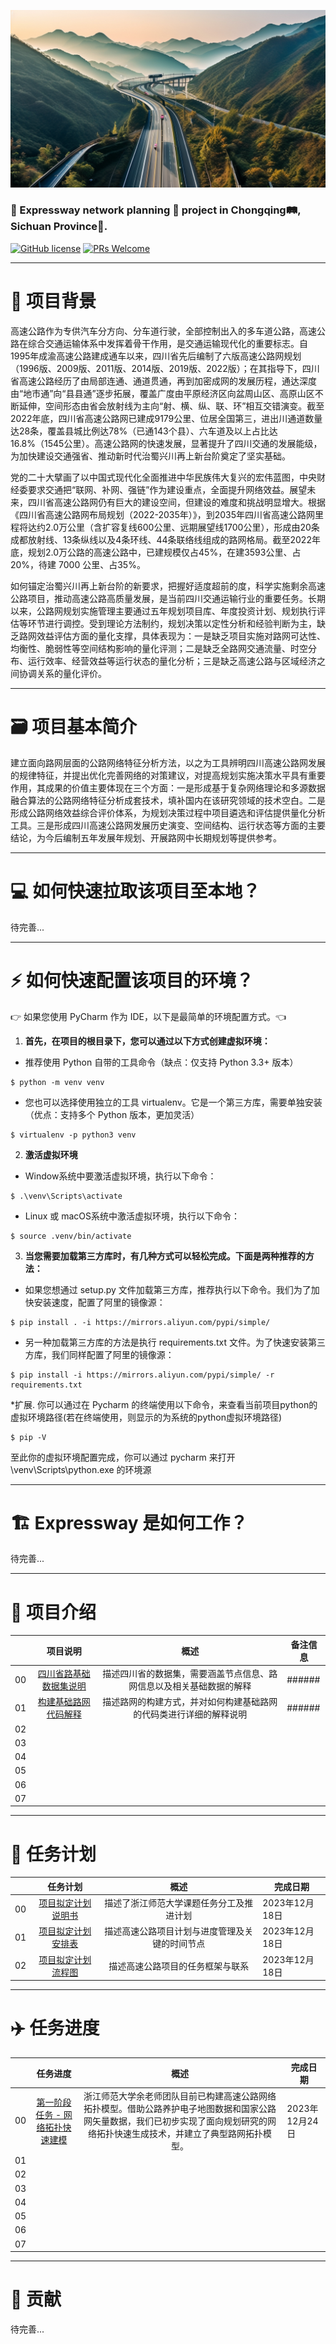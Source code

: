 ![Expressway Project](images/HomePage/首页图像展示.png)

### 🚀 Expressway network planning 🚦 project in Chongqing🛤️, Sichuan Province🐼.

[![GitHub license](https://img.shields.io/github/license/microsoft/Generative-AI-For-Beginners.svg)](https://github.com/Yunheng-Wang/Expressway/blob/master/LICENSE.txt)
[![PRs Welcome](https://img.shields.io/badge/PRs-welcome-brightgreen.svg?style=flat-square)](https://github.com/Yunheng-Wang/Expressway)

---

# 🌟 项目背景

高速公路作为专供汽车分方向、分车道行驶，全部控制出入的多车道公路，高速公路在综合交通运输体系中发挥着骨干作用，是交通运输现代化的重要标志。自1995年成渝高速公路建成通车以来，四川省先后编制了六版高速公路网规划（1996版、2009版、2011版、2014版、2019版、2022版）；在其指导下，四川省高速公路经历了由局部连通、通道贯通，再到加密成网的发展历程，通达深度由“地市通”向“县县通”逐步拓展，覆盖广度由平原经济区向盆周山区、高原山区不断延伸，空间形态由省会放射线为主向“射、横、纵、联、环”相互交错演变。截至2022年底，四川省高速公路网已建成9179公里、位居全国第三，进出川通道数量达28条，覆盖县城比例达78%（已通143个县）、六车道及以上占比达16.8%（1545公里）。高速公路网的快速发展，显著提升了四川交通的发展能级，为加快建设交通强省、推动新时代治蜀兴川再上新台阶奠定了坚实基础。

党的二十大擘画了以中国式现代化全面推进中华民族伟大复兴的宏伟蓝图，中央财经委要求交通把“联网、补网、强链”作为建设重点，全面提升网络效益。展望未来，四川省高速公路网仍有巨大的建设空间，但建设的难度和挑战明显增大。根据《四川省高速公路网布局规划（2022-2035年）》，到2035年四川省高速公路网里程将达约2.0万公里（含扩容复线600公里、远期展望线1700公里），形成由20条成都放射线、13条纵线以及4条环线、44条联络线组成的路网格局。截至2022年底，规划2.0万公路的高速公路中，已建规模仅占45%，在建3593公里、占20%，待建 7000 公里、占35%。

如何锚定治蜀兴川再上新台阶的新要求，把握好适度超前的度，科学实施剩余高速公路项目，推动高速公路高质量发展，是当前四川交通运输行业的重要任务。长期以来，公路网规划实施管理主要通过五年规划项目库、年度投资计划、规划执行评估等环节进行调控。受到理论方法制约，规划决策以定性分析和经验判断为主，缺乏路网效益评估方面的量化支撑，具体表现为：一是缺乏项目实施对路网可达性、均衡性、脆弱性等空间结构影响的量化评测；二是缺乏全路网交通流量、时空分布、运行效率、经营效益等运行状态的量化分析；三是缺乏高速公路与区域经济之间协调关系的量化评价。

---

# 🗃️ 项目基本简介

建立面向路网层面的公路网络特征分析方法，以之为工具辨明四川高速公路网发展的规律特征，并提出优化完善网络的对策建议，对提高规划实施决策水平具有重要作用，其成果的价值主要体现在三个方面：一是形成基于复杂网络理论和多源数据融合算法的公路网络特征分析成套技术，填补国内在该研究领域的技术空白。二是形成公路网络效益综合评价体系，为规划决策过程中项目遴选和评估提供量化分析工具。三是形成四川高速公路网发展历史演变、空间结构、运行状态等方面的主要结论，为今后编制五年发展年规划、开展路网中长期规划等提供参考。

---

# 💻️ 如何快速拉取该项目至本地？

待完善...

---

# ⚡️ 如何快速配置该项目的环境？

👉 如果您使用 PyCharm 作为 IDE，以下是最简单的环境配置方式。👈

1. **首先，在项目的根目录下，您可以通过以下方式创建虚拟环境：**

- 推荐使用 Python 自带的工具命令（缺点：仅支持 Python 3.3+ 版本）
```fish
$ python -m venv venv
```

- 您也可以选择使用独立的工具 virtualenv。它是一个第三方库，需要单独安装（优点：支持多个 Python 版本，更加灵活）
```fish
$ virtualenv -p python3 venv
```

2. **激活虚拟环境**

- Window系统中要激活虚拟环境，执行以下命令：
```fish
$ .\venv\Scripts\activate
```

- Linux 或 macOS系统中激活虚拟环境，执行以下命令：
```fish
$ source .venv/bin/activate
```

3. **当您需要加载第三方库时，有几种方式可以轻松完成。下面是两种推荐的方法：**

- 如果您想通过 setup.py 文件加载第三方库，推荐执行以下命令。我们为了加快安装速度，配置了阿里的镜像源：
```fish
$ pip install . -i https://mirrors.aliyun.com/pypi/simple/
```

- 另一种加载第三方库的方法是执行 requirements.txt 文件。为了快速安装第三方库，我们同样配置了阿里的镜像源：
```fish
$ pip install -i https://mirrors.aliyun.com/pypi/simple/ -r requirements.txt
```

*扩展. 你可以通过在 Pycharm 的终端使用以下命令，来查看当前项目python的虚拟环境路径(若在终端使用，则显示的为系统的python虚拟环境路径)
```fish
$ pip -V
```

至此你的虚拟环境配置完成，你可以通过 pycharm 来打开 \venv\Scripts\python.exe 的环境源


---

# 🏗 Expressway 是如何工作？

待完善...

---

# 📂 项目介绍
|    |                 项目说明                 |                 概述                 | 备注信息   |                             
|:--:|:------------------------------------:|:----------------------------------:|--------|
| 00 | [四川省路基础数据集说明](src/DataSet/Readme.md) | 描述四川省的数据集，需要涵盖节点信息、路网信息以及相关基础数据的解释 | ###### | 
| 01 |  [构建基础路网代码解释](src/Graph/Readme.md)   | 描述路网的构建方式，并对如何构建基础路网的代码类进行详细的解释说明  | ###### | 
| 02 |                       |                                                                                              |             | 
| 03 |                       |                                                                                              |             | 
| 04 |                       |                                                                                              |             | 
| 05 |                       |                                                                                              |             | 
| 06 |                       |                                                                                              |             | 
| 07 |                       |                                                                                              |             | 

---

# 📝 任务计划
|    |                       任务计划                        |           概述            | 完成日期        |                             
|:--:|:-------------------------------------------------:|:-----------------------:|-------------|
| 00 | [项目拟定计划说明书](docs/Readme_Planning_explain_word.md) |  描述了浙江师范大学课题任务分工及推进计划   | 2023年12月18日 | 
| 01 |    [项目拟定计划安排表](docs/Readme_Planning_excel.md)     | 描述高速公路项目计划与进度管理及关键的时间节点 | 2023年12月18日      | 
| 02 |  [项目拟定计划流程图](docs/Readme_Planning_FlowChart.md)   |    描述高速公路项目的任务框架与联系     | 2023年12月18日      | 

---

# ✈️ 任务进度
|    |                              任务进度                              |                                              概述                                              | 完成日期        |                             
|:--:|:--------------------------------------------------------------:|:--------------------------------------------------------------------------------------------:|-------------|
| 00 | [第一阶段任务 - 网络拓扑快速建模](docs/Readme_FirstStage_BuildingNetwork.md) |  浙江师范大学余老师团队目前已构建高速公路网络拓扑模型。借助公路养护电子地图数据和国家公路网矢量数据，我们已初步实现了面向规划研究的网络拓扑快速生成技术，并建立了典型路网拓扑模型。   | 2023年12月24日 | 
| 01 |                                                                |                                                                                              |             | 
| 02 |                                                                |                                                                                              |             | 
| 03 |                                                                |                                                                                              |             | 
| 04 |                                                                |                                                                                              |             | 
| 05 |                                                                |                                                                                              |             | 
| 06 |                                                                |                                                                                              |             | 
| 07 |                                                                |                                                                                              |             | 

---

# 🍻 贡献

待完善...
